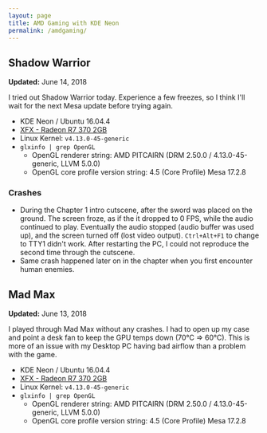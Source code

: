 ```yaml
---
layout: page
title: AMD Gaming with KDE Neon
permalink: /amdgaming/
---
```


<style type="text/css">
.post-content h2 {
    border-bottom: 1px solid;
    font-weight: bold;
    line-height: 1;
    margin-top: 1.5em;
}
</style>

## Shadow Warrior

**Updated:** June 14, 2018

I tried out Shadow Warrior today. Experience a few freezes, so I think I'll wait for the next Mesa update before trying again.

* KDE Neon / Ubuntu 16.04.4
* [XFX - Radeon R7 370 2GB](https://ca.pcpartpicker.com/product/9jyxFT/xfx-video-card-r7370p2255)
* Linux Kernel: `v4.13.0-45-generic`
* `glxinfo | grep OpenGL`
    * OpenGL renderer string: AMD PITCAIRN (DRM 2.50.0 / 4.13.0-45-generic, LLVM 5.0.0)
    * OpenGL core profile version string: 4.5 (Core Profile) Mesa 17.2.8

### Crashes

* During the Chapter 1 intro cutscene, after the sword was placed on the ground. The screen froze, as if the it dropped to 0 FPS, while the audio continued to play. Eventually the audio stopped (audio buffer was used up), and the screen turned off (lost video output). `Ctrl+Alt+F1` to change to TTY1 didn't work. After restarting the PC, I could not reproduce the second time through the cutscene.
* Same crash happened later on in the chapter when you first encounter human enemies.




## Mad Max

**Updated:** June 13, 2018

I played through Mad Max without any crashes. I had to open up my case and point a desk fan to keep the GPU temps down (70°C => 60°C). This is more of an issue with my Desktop PC having bad airflow than a problem with the game.

* KDE Neon / Ubuntu 16.04.4
* [XFX - Radeon R7 370 2GB](https://ca.pcpartpicker.com/product/9jyxFT/xfx-video-card-r7370p2255)
* Linux Kernel: `v4.13.0-45-generic`
* `glxinfo | grep OpenGL`
    * OpenGL renderer string: AMD PITCAIRN (DRM 2.50.0 / 4.13.0-45-generic, LLVM 5.0.0)
    * OpenGL core profile version string: 4.5 (Core Profile) Mesa 17.2.8

